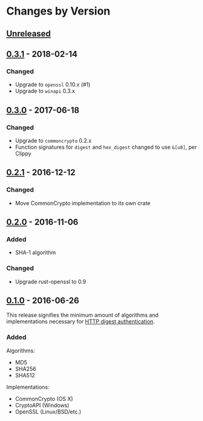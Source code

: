 # Changes by Version

## [Unreleased](https://github.com/malept/crypto-hash/compare/v0.3.1...master)

## [0.3.1] - 2018-02-14

[0.3.1]: https://github.com/malept/crypto-hash/compare/v0.3.0...v0.3.1

### Changed

* Upgrade to `openssl` 0.10.x (#1)
* Upgrade to `winapi` 0.3.x

## [0.3.0] - 2017-06-18

[0.3.0]: https://github.com/malept/crypto-hash/compare/v0.2.1...v0.3.0

### Changed

* Upgrade to `commoncrypto` 0.2.x
* Function signatures for `digest` and `hex_digest` changed to use `&[u8]`, per Clippy

## [0.2.1] - 2016-12-12

[0.2.1]: https://github.com/malept/crypto-hash/compare/v0.2.0...v0.2.1

### Changed

* Move CommonCrypto implementation to its own crate

## [0.2.0] - 2016-11-06

[0.2.0]: https://github.com/malept/crypto-hash/compare/v0.1.0...v0.2.0

### Added

* SHA-1 algorithm

### Changed

* Upgrade rust-openssl to 0.9

## [0.1.0] - 2016-06-26

[0.1.0]: https://github.com/malept/crypto-hash/releases/tag/v0.1.0

This release signifies the minimum amount of algorithms and implementations necessary for
[HTTP digest authentication](https://tools.ietf.org/html/rfc7616).

### Added

Algorithms:

* MD5
* SHA256
* SHA512

Implementations:

* CommonCrypto (OS X)
* CryptoAPI (Windows)
* OpenSSL (Linux/BSD/etc.)
